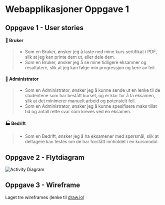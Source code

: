 # Webapplikasjoner Oppgave 1


## Oppgave 1 - User stories

#### :woman: Bruker
> * Som en Bruker, ønsker jeg å laste ned mine kurs sertifikat i PDF, slik at jeg kan printe dem ut, eller dele dem.
> * Som en Bruker, ønsker jeg å se mine tidligere eksamner og resultatere, slik at jeg kan følge min progressjon og lære av feil.

#### :mage: Administrator
> * Som en Administrator, ønsker jeg å kunne sende ut en lenke til de studentene som har bestått kurset, og er klar for å ta eksamen, slik at det minimerer manuelt arbeid og potensielt feil.
> * Som en Administrator, ønsker jeg å kunne spesifisere maks tillat tid og antall rette svar som kreves ved en eksamen.

#### :factory: Bedrift
> * Som en Bedrift, ønsker jeg å ha eksamener med spørsmål, slik at deltagere kan testes om de har forstått innholdet i en kursmodul.


## Oppgave 2 - Flytdiagram
![Activity Diagram](http://www.plantuml.com/plantuml/png/PPAzRjj03CTtFGL71-XIe9Er145T5FreW7RrSeQeCoFgJY0flv7V8RjUhBopuiG9eE5qzoV_FtxSgmMnUUIcgQUcsVxEvYV0AQl1Y1qmfW71Y0473IEc5fgK3K4e7cqB3zW9zOO9ZXwNJoXAWzK3TCWM8Whka-Qn2kgL6KpB6OPP5DsKUjXy3wzoECWye5JDFgssIXscEx2ZEsr-XBi6OFihnoAdbDe6MH4sVv3go-Cq2PfTSxL--PPwL-h311KoWJkC2CvujQjbrtV5r5NUVPg2QfQkt9u2nrx8hF5dwhrpkqiWr4ww8_ZTrvUAz1HahKYdvLbqNCxStZJogltOnqbo5DIddFRfCuGJVAa90xjF2aP5uvzu0CKtAFtCtBkRhKwClHjzG-aerk4wJYLx1IjStWHc533gO3PUdYT3p_eNTIx3WnCfwYtyuorlnXG_GKWMc5SiX1oXH_BinRByvH4CwnWEZ73mutAsTHyUrhzt4_-7OjJJ4CnZg21oV78pP8gr26zLJzmMxSyyKPqUQj6jcw2NtNw_C3k-j6n46LolpaR3KAaAHlioPhKyDSsz_yqZ_mS0)

## Oppgave 3 - Wireframe

Laget tre wireframes (lenke til [draw.io](https://viewer.diagrams.net/?highlight=0000ff&edit=_blank&layers=1&nav=1&page-id=gyfpdulx4WE6nyEmbfzH&title=wireframe#R%3Cmxfile%3E%3Cdiagram%20id%3D%22Ou0fJLSuA3E9neLJVyzl%22%20name%3D%22Landingsside%22%3E7Zdhj5owGMc%2FjS93AQqoL5XTLctdds5ky14tPVugsVBS6qH79GuhFRA8NZkkS4432n9L%2B%2FT5%2F%2FoAIxAk%2B88cZvEzQ5iOHAvtR%2BBx5DiO5U3kj1IOlWIDB1RKxAmqNKsW1uQP1gONuiMI51qrJMEYFSRrixuWpngjWhrknBXtYSGjqCVkMMIdYb2BtKv%2BJEjEWvUtq%2B74gkkUm6Ud05NAM1oLeQwRKxoSWIxAwBkT1b9kH2Cq0tdOzPJM7zEyjlNx1Q3oN3Pi78GKzVZ0uqK%2Fnr%2F%2B%2BGRrO94g3ektLxJI1H0QIY7zXAcvDiYlIaE0YJRx2UxZKtV5Ljjb4hMRUhKlsklxKOObhywV2l%2FblW3OdinCKjZLzbDFYhPrhg4Jc4H3ZzdrH1Mo6cMswYIf5JCidsnxdebjhkGu1jimUJC3ts1Q0xId5zsu8cKIXNmxdEC%2BAVSD7Zq2mYKFYY5F0xD5pxFpLZU23WKZ27Gs41EsEqoSrTJrsFOZRTCP65zHMFPjk32kTu%2FDq0RROgmzB87LszTn2jBP%2BXfJ9pEDpuXV9T7P4IakkYrI60FBtRuz%2BMHYHz8Ogohn9SAC7oSINxwifgeRF5jnBePo4zhf5dVkOK%2FGH8f5fzzOnvFpAESmHUS%2BZRnHQoX3yndbzIdGRvpqWRNvGVwqFxtpnwzvIiXL8hqEEnt6v0IymZxQMh6skJhgG5Q8sShSt6XpEHz0clCJ5t3Z7mIEwMx3g3eAKGIi8FqWHLVOIRfvo0tBQeRr%2B0x3JAQhiuta9VRWrnJTJYg6EdYJmH6runn3w9EUFXAGl2tx7SOzBdbNFDkdihbbHCY4zeWXWJcjuXfFQROnPgx6HjfXe9hHwDu%2BNAx1%2F5FPY%2FOU1j4B1%2Bv45PbY5Nxuk2zW34RVbai%2FrcHiLw%3D%3D%3C%2Fdiagram%3E%3Cdiagram%20id%3D%22tlC5dN-E1gYCgRaUfBz9%22%20name%3D%22Eksamensp%C3%B8rsm%C3%A5l%22%3E7VzbcqM4EP0aP8aFLsjw6OvOQ3Z3ajK72bctYmRbFYw8WE6c%2FfoVWGBA8i0G7CR2aiamAQF9jlqnWwot1J%2Bvf4u8xex37tOgBS1%2F3UKDFoSgQ7D8FVvelAUgZZlGzN%2FYrK3hgf1H1YGpdcV8ulS2jUlwHgi2KBrHPAzpWBRsXhTx1%2BJhEx74BcPCm1LN8DD2At36yHwxU1ZiWdsd3yibztJLw3TP3EuPVoblzPP5a86Ehi3UjzgXm2%2FzdZ8GsftSx%2FTgX39HL8tH8Cf%2FpyN%2Bwa7%2F79vdprHRKadkzxDRUFTbNNw0%2FeIFK%2BUw9aziLfXgTMwD%2BQ20UC%2FzgCU3fG85o77amLAg6POAR8k5CGHUxbF9KSL%2BTNM9IQ9pfDAPhWIKIGo7d%2FIk%2BUi7F7BpKG0BnYi4rYU3ZuE0PsuWmxFfhX52A8tnKsYztaEeikaCrks0OOBCkOEquwTlcyqiN3neq4k6sxxtiLJ5iq7T7NwtIvKLAuUEgJAG0DfZsgZS3v%2FKywddj49w%2FVi6i0ZnuRQedGnH4FCsbBENPMFeir3Z5GV1he%2BcybuB1rrYdBq%2BSjDxyWRJhQZSdpvvxw1ruI2oJ1aRjIU1Yed23UHX%2BkTYAXwp8GwNvO8RS2JP49ipoPdDefe86HYYTqc%2BODP8GoeTaHB2n%2FhKfK6OWCdy7qWQS690tj6Rexbx8fP1NBa67Sep2iS23qIdRYns7EUKUVtDXUI6GA7hMJYquYu9zpigD7J7xme9yqZ0GZQNpyWGWJZjj%2FoGJjWpaVQrpAQuIcrFOW5lEjhPLlSX5AHAEH7pC%2BMrfewsIsXCGY2YKAGxtUrsfUa3UGz3nEmiWKH2VkLwsMSkhWxfeoXmooeJN1IWyHOyPATolCH9DukMDJQ5gxeWmRgHRnd0alA5jwx6hgJqY0He5ydy4zygGwMUVQHofqndwKigJ0XvHBbOQK0Y6bOIvlMw7BoWPgP0wGoOez2xQrd4cJWkKAuEGkmhJ2x%2F0LUu8K%2BAF3uEaIxADSKiXi4Vm8kxi9THrLtyta1GZrlXkoCM4p%2BTE5BR8jElIPFnf8KR4w6uMwFBLiokIADoZHIg0dmEsV2T6IT1p52CL7K%2BfkxYisHsxD%2FnxIZ0BgTsqTRJE7SqDR3uwWHIMdXU7UYTDahnnQ%2BLVh%2B1ek60nMdfunZQOQu8p598sbfD7yopXIQEpTCCeza03brJkcaHOkrMlypspQElx7af8oT9giXNJvQy5TWQIUuBaiWDbQgUlZHBuRQb9IT2O6eG6YYPyYeLBA2T%2FKyKJwRdiid68tuCJFCT42GBK%2BTXiqe5yt0ygakrD5DeXW93ym9T9Ttp5Sk1DJ%2BX3pwmLRoGwc3B8hGeyg1I2%2BZOSu1Gx9wbwKZ7e2QSU3n2arHgkUgm4SyRZHfWEw3kiJt4Xv4n%2F4XxFKsX%2BzGgnn%2FH4gcQPN7p%2B0wwHib7xvKykmBtrXsZusoJenvflJHeu2Les7EXdFUvE4kOONTn1GYiGgZxUnawG0IAbejW2teM6g3AM3vbWzHgN9C79CrCPZ0mdGPBjp5Qfyp4ZPjWiFNJgVKnbf1pgWrGatvFKNsqJ4XANCtVUYy%2FA2nmry6PcVM0RKYgf4GSQ384wINuZSWHzsAhTr91aFWX2rxPdm4KD81Mku5nI7RwkY0ItC0LIJcQ7FgYE0ejJwaOgZ5uuwMt0rGQCywCaqtgID2WjSirPGAV5j01BpF%2Bx07mLE%2BtpJrrsfWURPfT8f2E2nTj09dOmQnSTA0E6Stl3smYmqlwDRXxIwA2za6cC%2FClJ19R5zBH0oAhIuaF09ja81k85rA4UAyWfBV7qDxyZEscjBLFAPkZ2JGTtEe2nVcfpoplNdqjePE72LYbA9e5aY%2Fr1x4uaTsOgA52AZFZs66MLys99Cmzm%2FRoVno4H0964Mqm3L6C9DgM8GeUHlifovt40gPvX0jxZaUH1mfEbtLj2qQHtJ02tHNlD52cF9UeWJ9I%2B8GeBdNn0m7qoy71senIH0x9VFZz%2FQLq4wiAP6X60EuqH1B97ChafXn1UVnl86Y%2BalMfCOI2QLnCB74y9aGXRm%2BVj2a1x4667lVrj8pqrl9BexwG%2BFNqjyP%2BDOH6tceOqtVX1x62Xta696aR%2FpKX7Ri8Sxbk4oQXjdPQvfNFPBtjYXnPjlVDJV2R6Y2jliKVl7rNme8n%2FCzqjkx2qCc2RY7cSNGcDkEdWNQhLtGYaRpWoLWbhWcNGbZeLB%2BtgmCi1qc1r1yP5RNCXYIvxaeyrCUFPjX9SinVipOSJH39QrqWMv8HEHvWuZ3ALbm5fVnZJnhtX%2FqGhv8D%3C%2Fdiagram%3E%3Cdiagram%20id%3D%22gyfpdulx4WE6nyEmbfzH%22%20name%3D%22Eksamenoversikt%22%3E7Vtbb%2BI4FP41PFIlMQR45NZ2RlOp2laanXlZGWKI1RBnHKfQ%2FfV77DghYCiUS2jZFKnEx%2FfznePzxTY11J8t7jiO%2FAfmkaDmWN6ihgY1x7FbbgO%2BpORNS2ykJVNOvVRmLQVP9F%2BiC2bShHok1rJUJBgLBI1WhWMWhmQsVmSYczZfLTZhgbciiPCUGIKnMQ5M6U%2FqCV9LXctaZtwTOvWzrp0sZ4az0loQ%2B9hj84IIDWuozxkT6dNs0SeBVF%2BmmGeb3f26ewn%2Fjpr%2BIHmcY%2Fb7n3ra2O1HquRz4CQUBzfd%2Bu6gxwea2L%2FrSfyj%2FmZZ337qKtYrDhKtMD1X8ZZp0BezAJ7sGurlGrAg4eHYJ55OTGgQ9FnAuKqDUAN1G1IeC85eSJYTspDIwiwU2lJsV6cLlSfqD%2BQ4oNMQZAGZCNlWhMc0nMpaTUhyloRePoD4hYixrxN6UoQLslgzgx0qtHNcwSUImxHB36DefJPp%2BAWzcbUMa3Od5nWXiMCDBuUDANkGQPfQsgFSUf9ayztV39hD9WNQF%2BH7qnS7ib2r0tYGhTa0jJMAC%2Fq66s2btKx7eGQURuNYi9Wms%2BVrDSY2mcREGCDlwzwcN8fA7ZZgkXBYC8%2BEXafbGXStK8LOblwKPGSA98ipWntKx04ven9p7e69uh0IZ%2Ft8cOb4lQ5nw4CzO2KJuC5HPCdynUsh19xAT9xAk4FwBT33TyKJmAKjHit0ulAAdLtYZsLTVH%2BrVkaZYPgS4xmRLT5TISQJ1gX4ehWYx2iDLB3PWut55WefxnKu8h9OcQODANaLuaeSgCJMJokixoVaZywwEQnBiATAuJSu06qhjCJYai4g2KvTUDFqmel5VFAWqjyg0wIs6kZOKO1bS4qjCGCqoD3ohEp5wMIp4TeHEUDIiWT52WIq3yRuRkCLwXlwdMO54vU9rl2mabgV%2BMzgVn4gp9DZ3KeCPMH6J2vNoSmTZ%2BZ8Zc0FLfUHculrFN4GutoVBYveI5aOtUz2mBBslvHbNZfXZZ5lc0Bircvx0Zx6Fh0ftU7j%2BQ3UXPV8t1OW67uG6%2Fdo4JnM90jrBIPoJQB0uGahEeEUpkAKy%2F4e9th228OO%2B66Br1nqYDh0hrIGMEPoPXtHtddsrn1U9GgeZkW2%2B1ErOupVp2Ug3kByRJirdTB%2BxVycfHUaKS8%2FoQnctuTnIybg9ltua7DTBNDOhevkBvK20souc2keuebo3urN0uhFeyu9MEK8ROJwvnFf66Narx3LJh4wEIwCc0hb3k0yTCpi8AtNJ3xFFs7CJipq8NmpQbbxYW%2BJ3HtTh5Ov750qop8sore%2FRETPXhQLkHeqiF5KRN9iINce0W1zv%2FxMOwbf8St%2BGnMaCVVHauWIDYLPuWVQpBPkVW2PpJsEK%2FsJwleKFb7cSphQrliOaj%2F21UCggBSRP4nqSFsYdD%2BWnVes4uuwik7n07EK2zxpqWjFoVHDPnC%2FqWxeYR7QOKhiFuUwi202cu3UApkLTXUYUR1GVNzgUocRzZZTmu%2BbAaciGYcGkHQh%2FfQkA5nXBqrziJI4xjYTuXqOsf3CQ3UiUZ1IfE1%2BsOVEIg%2Ffl9s7QNUlgxOG9a9xywCZ1wyqnYOSovr%2F9JoB2n7PoDqUqA4lKmJx2kOJz0AsqrsOJyQWX%2BOyQ8O87FAdSpRGLa7uvgMklz8tTYsvf6KLhv8B%3C%2Fdiagram%3E%3C%2Fmxfile%3E))